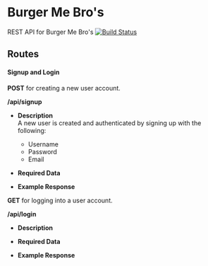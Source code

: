 # Burger Me Bro's
REST API for Burger Me Bro's
[![Build Status](https://travis-ci.org/burger-me-bro/burger-me-bro-rest-api.svg?branch=master)](https://travis-ci.org/burger-me-bro/burger-me-bro-rest-api)
## Routes

#### Signup and Login  ####  

**POST** for creating a new user account.

**/api/signup**  
* **Description**  
  A new user is created and authenticated by signing up with the following:

  * Username  
  * Password  
  * Email  


* **Required Data**

* **Example Response**

**GET** for logging into a user account.

**/api/login**  
* **Description**

* **Required Data**

* **Example Response**

